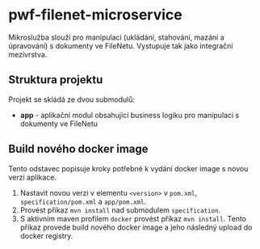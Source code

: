 # pwf-filenet-microservice
Mikroslužba slouží pro manipulaci (ukládání, stahování, mazání a úpravování) s dokumenty ve FileNetu. 
Vystupuje tak jako integrační mezivrstva.

## Struktura projektu
Projekt se skládá ze dvou submodulů:

* **app** - aplikační modul obsahující business logiku pro manipulaci s dokumenty ve FileNetu

## Build nového docker image
Tento odstavec popisuje kroky potřebné k vydání docker image s novou verzí aplikace.

1. Nastavit novou verzi v elementu `<version>` v `pom.xml`, `specification/pom.xml` a `app/pom.xml`.
2. Provést příkaz `mvn install` nad submodulem `specification`.
3. S aktivním maven profilem `docker` provést příkaz `mvn install`. Tento příkaz provede build nového docker image a
   jeho následný upload do docker registry.
